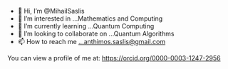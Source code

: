 - 👋 Hi, I’m @MihailSaslis
- 👀 I’m interested in ...Mathematics and Computing
- 🌱 I’m currently learning ...Quantum Computing
- 💞️ I’m looking to collaborate on ...Quantum Algorithms
- 📫 How to reach me ...anthimos.saslis@gmail.com

<!---
MihailSaslis/MihailSaslis is a ✨ special ✨ repository because its `README.md` (this file) appears on your GitHub profile.
You can click the Preview link to take a look at your changes.
--->
You can view a profile of me at:  https://orcid.org/0000-0003-1247-2956
